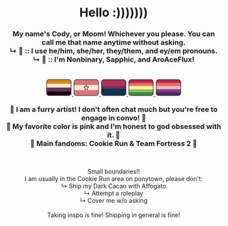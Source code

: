 <h1 align="center">
  Hello :)))))))
</h1>

<h3 align="center">
  My name's Cody, or Moom! Whichever you please. You can call me that name anytime without asking.
  <br> ↳  🌸 :: I use he/him, she/her, they/them, and ey/em pronouns.
  <br> ↳  🌸 :: I'm Nonbinary, Sapphic, and AroAceFlux!
  <br>
  <br>
  <p align="center">
<a href="https://toyhou.se/21355465.my-tiny-pride-flags">
<img src="64471029_zreFhZ8TADlgytv.png" title="Non-binary Flag"> 
<img src="64471022_eTD5ib8DXxtw4ay.png" title="Sapphic Flag">
<img src="64470134_JdsWCefPCQZni4b.png" title="Bisexual Flag">
<img src="69262668_Jj0f2tAgAxBeiwZ.png" title="Aromantic Flux Flag">
<img src="69682775_bLaLmFHBlwa4npz.png" title="Asexual Flux Flag">
</a></p>
  🌸 I am a furry artist! I don't often chat much but you're free to engage in convo! 🌸
  <br>🌸 My favorite color is pink and I'm honest to god obsessed with it. 🌸
  <br>🌸 Main fandoms: Cookie Run & Team Fortress 2 🌸</h3>

<br>
<p align="center">Small boundaries!!
<br>I am usually in the Cookie Run area on ponytown, please don't:
<br>↳ Ship my Dark Cacao with Affogato
<br>↳ Attempt a roleplay
<br>↳ Cover me w/o asking
<br>
<br>Taking inspo is fine! Shipping in general is fine!</p>

<!--
**Mimoomsa/Mimoomsa** is a ✨ _special_ ✨ repository because its `README.md` (this file) appears on your GitHub profile.

Here are some ideas to get you started:

- 🔭 I’m currently working on ...
- 🌱 I’m currently learning ...
- 👯 I’m looking to collaborate on ...
- 🤔 I’m looking for help with ...
- 💬 Ask me about ...
- 📫 How to reach me: ...
- 😄 Pronouns: ...
- ⚡ Fun fact: ...
-->
